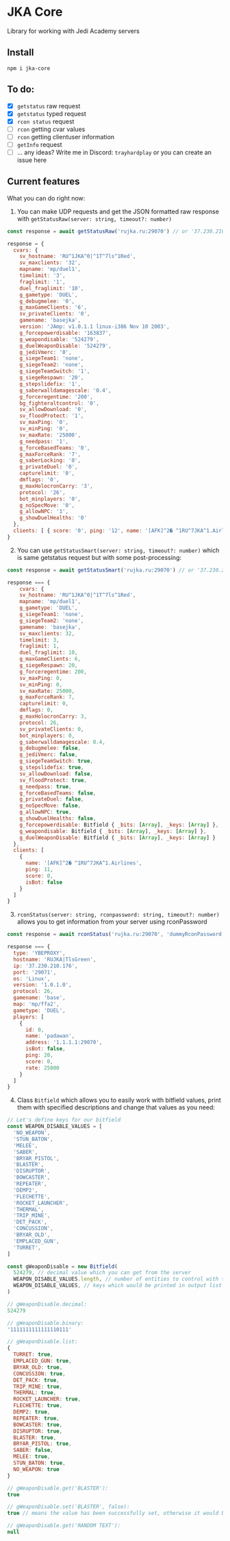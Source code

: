# JKA Core
Library for working with Jedi Academy servers

## Install

```
npm i jka-core
```

## To do:
- [x] `getstatus` raw request
- [x] `getstatus` typed request
- [x] `rcon status` request
- [ ] `rcon` getting cvar values
- [ ] `rcon` getting clientuser information
- [ ] `getInfo` request
- [ ] ... any ideas? Write me in Discord: `trayhardplay` or you can create an issue here

## Current features
What you can do right now:

1. You can make UDP requests and get the JSON formatted raw response with `getStatusRaw(server: string, timeout?: number)`
```js
const response = await getStatusRaw('rujka.ru:29070') // or '37.230.210.176:29070'

response = {
  cvars: {
    sv_hostname: 'RU^1JKA^0|^1T^7ls^1Red',
    sv_maxclients: '32',
    mapname: 'mp/duel1',
    timelimit: '3',
    fraglimit: '1',
    duel_fraglimit: '10',
    g_gametype: 'DUEL',
    g_debugmelee: '0',
    g_maxGameClients: '6',
    sv_privateClients: '0',
    gamename: 'basejka',
    version: 'JAmp: v1.0.1.1 linux-i386 Nov 10 2003',
    g_forcepowerdisable: '163837',
    g_weapondisable: '524279',
    g_duelWeaponDisable: '524279',
    g_jediVmerc: '0',
    g_siegeTeam1: 'none',
    g_siegeTeam2: 'none',
    g_siegeTeamSwitch: '1',
    g_siegeRespawn: '20',
    g_stepslidefix: '1',
    g_saberwalldamagescale: '0.4',
    g_forceregentime: '200',
    bg_fighteraltcontrol: '0',
    sv_allowDownload: '0',
    sv_floodProtect: '1',
    sv_maxPing: '0',
    sv_minPing: '0',
    sv_maxRate: '25000',
    g_needpass: '1',
    g_forceBasedTeams: '0',
    g_maxForceRank: '7',
    g_saberLocking: '0',
    g_privateDuel: '0',
    capturelimit: '0',
    dmflags: '0',
    g_maxHolocronCarry: '3',
    protocol: '26',
    bot_minplayers: '0',
    g_noSpecMove: '0',
    g_allowNPC: '1',
    g_showDuelHealths: '0'
  },
  clients: [ { score: '0', ping: '12', name: '[AFK]^2� ^1RU^7JKA^1.Airlines' } ]
}
```
2. You can use `getStatusSmart(server: string, timeout?: number)` which is same getstatus request but with some post-processing:

```js
const response = await getStatusSmart('rujka.ru:29070') // or '37.230.210.176:29070'

response === {
    cvars: {
    sv_hostname: 'RU^1JKA^0|^1T^7ls^1Red',
    mapname: 'mp/duel1',
    g_gametype: 'DUEL',
    g_siegeTeam1: 'none',
    g_siegeTeam2: 'none',
    gamename: 'basejka',
    sv_maxclients: 32,
    timelimit: 3,
    fraglimit: 1,
    duel_fraglimit: 10,
    g_maxGameClients: 6,
    g_siegeRespawn: 20,
    g_forceregentime: 200,
    sv_maxPing: 0,
    sv_minPing: 0,
    sv_maxRate: 25000,
    g_maxForceRank: 7,
    capturelimit: 0,
    dmflags: 0,
    g_maxHolocronCarry: 3,
    protocol: 26,
    sv_privateClients: 0,
    bot_minplayers: 0,
    g_saberwalldamagescale: 0.4,
    g_debugmelee: false,
    g_jediVmerc: false,
    g_siegeTeamSwitch: true,
    g_stepslidefix: true,
    sv_allowDownload: false,
    sv_floodProtect: true,
    g_needpass: true,
    g_forceBasedTeams: false,
    g_privateDuel: false,
    g_noSpecMove: false,
    g_allowNPC: true,
    g_showDuelHealths: false,
    g_forcepowerdisable: Bitfield { _bits: [Array], _keys: [Array] },
    g_weapondisable: Bitfield { _bits: [Array], _keys: [Array] },
    g_duelWeaponDisable: Bitfield { _bits: [Array], _keys: [Array] }
  },
  clients: [
    {
      name: '[AFK]^2� ^1RU^7JKA^1.Airlines',
      ping: 11,
      score: 0,
      isBot: false
    }
  ]
}
```

3. `rconStatus(server: string, rconpassword: string, timeout?: number)` allows you to get information from your server using rconPassword
```js
const response = await rconStatus('rujka.ru:29070', 'dummyRconPassword')

response === {
  type: 'YBEPROXY',
  hostname: 'RUJKA|TlsGreen',
  ip: '37.230.210.176',
  port: '29071',
  os: 'Linux',
  version: '1.0.1.0',
  protocol: 26,
  gamename: 'base',
  map: 'mp/ffa2',
  gametype: 'DUEL',
  players: [
    {
      id: 0,
      name: 'padawan',
      address: '1.1.1.1:29070',
      isBot: false,
      ping: 20,
      score: 0,
      rate: 25000
    }  
  ]
}
```

4. Class `Bitfield` which allows you to easily work with bitfield values, print them with specified descriptions and change that values as you need:

```js
// Let's define keys for our bitfield
const WEAPON_DISABLE_VALUES = [
  'NO_WEAPON',
  'STUN_BATON',
  'MELEE',
  'SABER',
  'BRYAR_PISTOL',
  'BLASTER',
  'DISRUPTOR',
  'BOWCASTER',
  'REPEATER',
  'DEMP2',
  'FLECHETTE',
  'ROCKET_LAUNCHER',
  'THERMAL',
  'TRIP_MINE',
  'DET_PACK',
  'CONCUSSION',
  'BRYAR_OLD',
  'EMPLACED_GUN',
  'TURRET',
]

const gWeaponDisable = new Bitfield(
  524279, // decimal value which you can get from the server
  WEAPON_DISABLE_VALUES.length, // number of entities to control with this bitfield
  WEAPON_DISABLE_VALUES, // keys which would be printed in output list
)

// gWeaponDisable.decimal:
524279

// gWeaponDisable.binary:
'1111111111111110111'

// gWeaponDisable.list:
{
  TURRET: true,
  EMPLACED_GUN: true,
  BRYAR_OLD: true,
  CONCUSSION: true,
  DET_PACK: true,
  TRIP_MINE: true,
  THERMAL: true,
  ROCKET_LAUNCHER: true,
  FLECHETTE: true,
  DEMP2: true,
  REPEATER: true,
  BOWCASTER: true,
  DISRUPTOR: true,
  BLASTER: true,
  BRYAR_PISTOL: true,
  SABER: false,
  MELEE: true,
  STUN_BATON: true,
  NO_WEAPON: true
}

// gWeaponDisable.get('BLASTER'):
true

// gWeaponDisable.set('BLASTER', false):
true // means the value has been successfully set, otherwise it would be false

// gWeaponDisable.get('RANDOM TEXT'):
null
```
